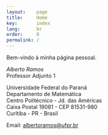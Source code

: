 ```yaml
---
layout:    page
title:     Home
key:       index
lang:      br
order:     0
permalink: /
---
```

Bem-vindo à minha página pessoal. <br />

*Alberto Ramos* <br />
Professor Adjunto 1

Universidade Federal do Paraná <br />
Departamento de Matemática <br />
Centro Politécnico - Jd. das Américas <br />
Caixa Postal 19081 - CEP 81531-980 <br />
Curitiba - PR - Brasil

Email: albertoramos@ufpr.br

